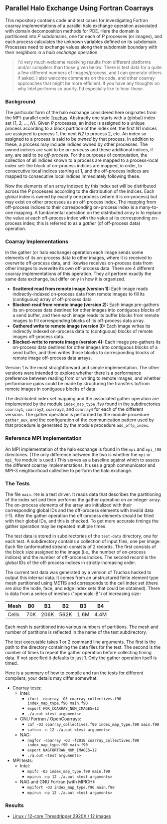 ## Parallel Halo Exchange Using Fortran Coarrays

This repository contains code and test cases for investigating Fortran
coarray implementations of a parallel halo exchange operation associated
with domain decomposition methods for PDE. Here the domain is partitioned
into *P* subdomains, one for each of *P* processes (or images), and each
process calculates the unknown variables defined on its subdomain.
Processes need to exchange values along their subdomain boundary with
their neighbors in a *halo exchange* operation.

>I'd very much welcome receiving results from different platforms and/or
compilers than those given below. There is test data for a quite a few
different numbers of images/process, and I can generate others if asked.
I also welcome comments on the code, and other coarray approaches that
might be more efficient. If you have any thoughts on why Intel performs
so poorly, I'd especially like to hear those.

### Background
The particular form of the halo exchange considered here originates from the
MPI-parallel code [Truchas](https://gitlab.com/truchas/truchas). Abstractly
one starts with a (global) index set {1, 2, ..., *N*}. Given *P* processes,
an index is assigned to a unique process according to a block partition of
the index set: the first *N1* indices are assigned to process 1, the next
*N2* to process 2, etc. An index so assigned to a process is said to be
*owned* by that process. In addition to these, a process may include indices
owned by other processes. The owned indices are said to be *on-process* and
these additional indices, if any, are said to be *off-process*. For the
purposes of computation, the collection of all indices known to a process
are mapped to a process-local index set: the block of on-process indices are
mapped, in order, to consecutive local indices starting at 1, and the
off-process indices are mapped to consecutive local indices immediately
following these.

Now the elements of an array indexed by this index set will be distributed
across the *P* processes according to the distribution of the indices.
Each global index is owned by exactly one process (where it is on-process)
but may exist on other processes as an off-process index. The mapping from
off-process indices to their corresponding on-process index is a many-to-one
mapping. A fundamental operation on the distributed array is to replace the
value at each off-process index with the value at its corresponding
on-process index; this is referred to as a *gather* (of off-process data)
operation.

### Coarray Implementations
In the gather (or halo exchange) operation each image sends some elements
of its on-process data to other images, where it is received to overwrite
off-process data, and likewise receives on-process data from other images
to overwrite its own off-process data. There are 4 different coarray
implementations of this operation. They all perform exactly the same data
exchange, but differ only in how it is organized.

* **Scattered read from remote image (version 1):**
Each image reads indirectly-indexed on-process data from remote images
to fill its (contiguous) array of off-process data
* **Blocked-read from remote image (version 2):**
Each image pre-gathers its on-process data destined for other images into
contiguous blocks of a send buffer, and then each image reads its buffer
blocks from remote images to fill corresponding blocks of its off-process
data array.
* **Gathered write to remote image (version 3):**
Each image writes its indirectly indexed on-process data to (contiguous)
blocks of remote images off-process data.
* **Blocked-write to remote image (version 4):**
Each image pre-gathers its on-process data destined for other images into
contiguous blocks of a send buffer, and then writes those blocks to
corresponding blocks of remote image off-process data arrays.

Version 1 is the most straightforward and simple implementation. The other
versions were intended to explore whether there is a performance preference
between reading from or writing to remote images, and whether performance
gains could be made by structuring the transfers to/from remote images in
contiguous blocks of data.

The distributed index set mapping and the associated gather operation
are implemented by the module `index_map_type.f90` found in the subdirectories
`coarray1`, `coarray2`, `coarray3`, and `coarray4` for each of the different
versions. The gather operation is performed by the module procedure
`gather_aux`, and the configuration of the communication pattern used by
that procedure is generated by the module procedure `add_offp_index`.

### Reference MPI Implementation

An MPI implementation of the halo exchange is found in the `mpi` and `mpi_f08`
directories. (The only difference between the two is whether the `mpi` or
`mpi_f08` module is used.) This serves as a baseline against which to assess
the different coarray implementations. It uses a graph communicator and MPI-3
neighborhood collective to perform the halo exchange.

### The Tests
The file `main.f90` is a test driver. It reads data that
describes the partitioning of the index set and then performs the gather
operation on an integer array. The on-process elements of the array are
initialized with their corresponding global IDs and the off-process elements
with invalid data (-1). After the gather operation the off-process elements
should be filled with their global IDs, and this is checked. To get more
accurate timings the gather operation may be repeated multiple times.

The test data is stored in subdirectories of the `test-data` directory,
one for each test. A subdirectory contains a collection of input files,
one per image. Each file (unformatted stream) consists of 2 records. The
first consists of the block size assigned to the image (i.e., the number
of on-process indices) and the number of off-process indices. The second
record is the global IDs of the off-process indices in strictly increasing
order.

The current test data was generated by a version of Truchas hacked to output
this internal data. It comes from an unstructured finite element type mesh
partitioned using METIS and corresponds to the cell index set (there are
also the node, face, and edge index sets that could be obtained). There is
data from a series of meshes ("opencalc-B") of increasing size:

  | Mesh | B0  | B1   | B2   | B3   | B4
  | ---- | --  | --   | --   | --   | --
  | Cells| 70K | 206K | 562K | 1.6M | 4.4M

Each mesh is partitioned into various numbers of partitions. The mesh and
number of partitions is reflected in the name of the test subdirectory.

The test executable takes 1 or 2 command line arguments. The first is the
path to the directory containing the data files for the test. The second
is the number of times to repeat the gather operation before collecting
timing data. If not specified it defaults to just 1. Only the gather
operation itself is timed.

Here is a summary of how to compile and run the tests for different
compilers; your details may differ somewhat:

* Coarray tests:
  * Intel:
    - `ifort -coarray -O3 coarray_collectives.f90 index_map_type.f90 main.f90`
    - `export FOR_COARRAY_NUM_IMAGES=12`
    - `./a.out <test arguments>`
  * GNU Fortran / OpenCoarrays:
    - `caf -O3 coarray_collectives.f90 index_map_type.f90 main.f90`
    - `cafrun -n 12 ./a.out <test arguments>`
  * NAG:
    - `nagfor -coarray -O3 -f2018 coarray_collectives.f90 index_map_type.f90 main.f90`
    - `export NAGFORTRAN_NUM_IMAGES=12`
    - `./a.out <test arguments>`
* MPI tests:
  * Intel:
    - `mpifc -O3 index_map_type.f90 main.f90`
    - `mpirun -np 12 ./a.out <test arguments>`
  * NAG and GNU Fortran (with MPICH):
    - `mpifort -O3 index_map_type.f90 main.f90`
    - `mpirun -np 12 ./a.out <test arguments>`

### Results
* [Linux / 12-core Threadripper 2920X / 12 images](results/thelio-12.md)
